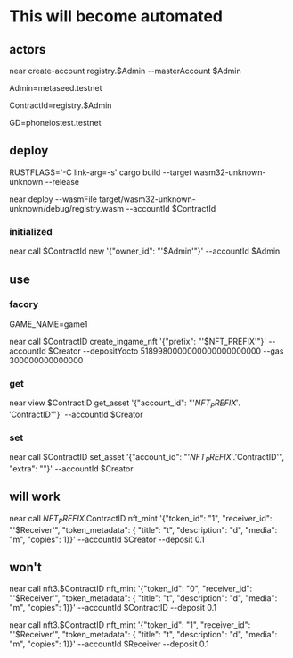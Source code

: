 # This will become automated

## actors

near create-account registry.$Admin --masterAccount $Admin

Admin=metaseed.testnet

ContractId=registry.$Admin

GD=phoneiostest.testnet

## deploy

RUSTFLAGS='-C link-arg=-s' cargo build --target wasm32-unknown-unknown --release

near deploy --wasmFile target/wasm32-unknown-unknown/debug/registry.wasm --accountId $ContractId

### initialized

near call $ContractId new '{"owner_id": "'$Admin'"}' --accountId $Admin

## use

### facory

GAME_NAME=game1

near call $ContractID create_ingame_nft '{"prefix": "'$NFT_PREFIX'"}' --accountId $Creator --depositYocto 5189980000000000000000000 --gas 300000000000000

### get

near view $ContractID get_asset '{"account_id": "'$NFT_PREFIX'.'$ContractID'"}' --accountId $Creator

### set

near call $ContractID set_asset '{"account_id": "'$NFT_PREFIX'.'$ContractID'", "extra": ""}' --accountId $Creator

## will work

near call $NFT_PREFIX.$ContractID nft_mint '{"token_id": "1", "receiver_id": "'$Receiver'", "token_metadata": { "title": "t", "description": "d", "media": "m", "copies": 1}}' --accountId $Creator --deposit 0.1

## won't

near call nft3.$ContractID nft_mint '{"token_id": "0", "receiver_id": "'$Receiver'", "token_metadata": { "title": "t", "description": "d", "media": "m", "copies": 1}}' --accountId $ContractID --deposit 0.1

near call nft3.$ContractID nft_mint '{"token_id": "1", "receiver_id": "'$Receiver'", "token_metadata": { "title": "t", "description": "d", "media": "m", "copies": 1}}' --accountId $Receiver --deposit 0.1
